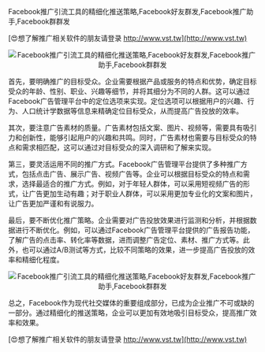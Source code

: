 Facebook推广引流工具的精细化推送策略,Facebook好友群发,Facebook推广助手,Facebook群群发

[😍想了解推广相关软件的朋友请登录 http://www.vst.tw](http://www.vst.tw)

 <center><img src="https://vst.tw/MP4/tuiguang/png/3.png" alt="Facebook推广引流工具的精细化推送策略,Facebook好友群发,Facebook推广助手,Facebook群群发"></center>

首先，要明确推广的目标受众。企业需要根据产品或服务的特点和优势，确定目标受众的年龄、性别、职业、兴趣等细节，并将其细分为不同的人群。这可以通过Facebook广告管理平台中的定位选项来实现。定位选项可以根据用户的兴趣、行为、人口统计学数据等信息来精确定位目标受众，从而提高广告投放的效率。

其次，要注意广告素材的质量。广告素材包括文案、图片、视频等，需要具有吸引力和创新性，能够引起用户的兴趣和共鸣。同时，广告素材也需要与目标受众的特点和需求相匹配，这可以通过对目标受众的深入调研和了解来实现。

第三，要灵活运用不同的推广方式。Facebook广告管理平台提供了多种推广方式，包括点击广告、展示广告、视频广告等。企业可以根据目标受众的特点和需求，选择最适合的推广方式。例如，对于年轻人群体，可以采用短视频广告的形式，让广告更加生动有趣；对于职业人群体，可以采用更加专业化的文案和图片，让广告更加严谨和有说服力。

最后，要不断优化推广策略。企业需要对广告投放效果进行监测和分析，并根据数据进行不断优化。例如，可以通过Facebook广告管理平台提供的广告报告功能，了解广告的点击率、转化率等数据，进而调整广告定位、素材、推广方式等。此外，也可以通过A/B测试等方式，比较不同策略的效果，进一步提高广告投放的效率和精细化程度。

 <center><img src="https://vst.tw/MP4/tuiguang/png/5.png" alt="Facebook推广引流工具的精细化推送策略,Facebook好友群发,Facebook推广助手,Facebook群群发"></center>

总之，Facebook作为现代社交媒体的重要组成部分，已成为企业推广不可或缺的一部分。通过精细化的推送策略，企业可以更加有效地吸引目标受众，提高推广效率和效果。

[😍想了解推广相关软件的朋友请登录 http://www.vst.tw](http://www.vst.tw)



